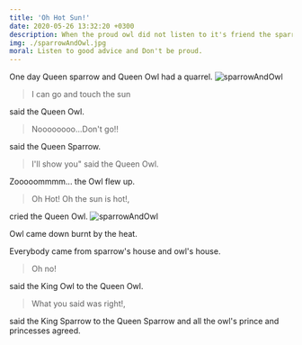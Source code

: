```yaml
---
title: 'Oh Hot Sun!'
date: 2020-05-26 13:32:20 +0300
description: When the proud owl did not listen to it's friend the sparrow...  
img: ./sparrowAndOwl.jpg
moral: Listen to good advice and Don't be proud.
---
```


One day Queen sparrow and Queen Owl had a quarrel. 
![sparrowAndOwl](./sparrowAndOwl.jpg)

> I can go and touch the sun 

said the Queen Owl.

> Noooooooo...Don't go!! 

said the Queen Sparrow.

> I'll show you" said the Queen Owl. 

Zooooommmm... the Owl flew up. 

> Oh Hot! Oh the sun is hot!, 

cried the Queen Owl. 
![sparrowAndOwl](./owlAndSun.jpg)

Owl came down burnt by the heat. 

Everybody came from sparrow's house and owl's house. 

> Oh no! 

said the King Owl to the Queen Owl.

> What you said was right!, 

said the King Sparrow to the Queen Sparrow and all the owl's prince and princesses agreed. 


